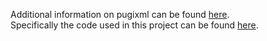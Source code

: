 Additional information on pugixml can be found [here](https://code.google.com/p/pugixml/).   
Specifically the code used in this project can be found [here](http://pugixml.googlecode.com/files/pugixml-1.2.tar.gz).
